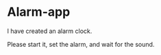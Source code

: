 # Alarm-app

I have created an alarm clock.

Please start it, set the alarm, and wait for the sound.
